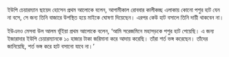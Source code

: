 ইউপি চেয়ারম্যান ছায়েদ হোসেন প্রথম আলোকে বলেন, আগামীকাল রোববার কালীকচ্ছ এলাকায় কোনো পশুর হাট যেন না বসে, সে জন্য তিনি বাজারে উপস্থিত হয়ে মাইকে ঘোষণা দিয়েছেন। এরপর কেউ হাট বসালে তিনি দায়ী থাকবেন না।

ইউএনও মেসবা উল আলম ভূঁইয়া প্রথম আলোকে বলেন, ‘আমি সরেজমিনে মহাসড়কে পশুর হাট পেয়েছি। এ জন্য ইজারাদার ইউপি চেয়ারম্যানকে ১০ হাজার টাকা জরিমানা করে আদায় করেছি। তাঁরা শর্ত ভঙ্গ করেছেন। তাঁদের জানিয়েছি, শর্ত ভঙ্গ করে হাট বসানো যাবে না।’
